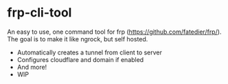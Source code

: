 # frp-cli-tool
An easy to use, one command tool for frp (https://github.com/fatedier/frp/). The goal is to make it like ngrock, but self hosted.

- Automatically creates a tunnel from client to server 
- Configures cloudflare and domain if enabled 
- And more!
- WIP
